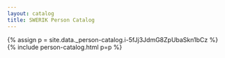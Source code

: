 ```yaml
---
layout: catalog
title: SWERIK Person Catalog
---
```

{% assign p = site.data._person-catalog.i-5fJj3JdmG8ZpUbaSkn1bCz %}
{% include person-catalog.html p=p %}

